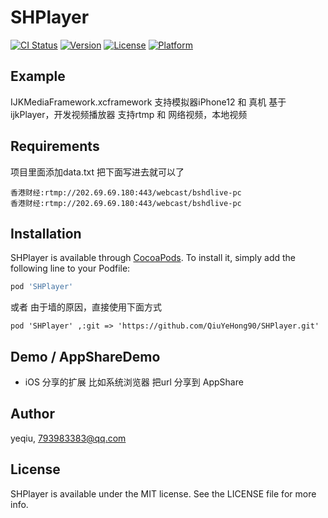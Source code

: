 # SHPlayer

[![CI Status](https://img.shields.io/travis/yeqiu/SHPlayer.svg?style=flat)](https://travis-ci.org/yeqiu/SHPlayer)
[![Version](https://img.shields.io/cocoapods/v/SHPlayer.svg?style=flat)](https://cocoapods.org/pods/SHPlayer)
[![License](https://img.shields.io/cocoapods/l/SHPlayer.svg?style=flat)](https://cocoapods.org/pods/SHPlayer)
[![Platform](https://img.shields.io/cocoapods/p/SHPlayer.svg?style=flat)](https://cocoapods.org/pods/SHPlayer)

## Example

IJKMediaFramework.xcframework 支持模拟器iPhone12  和 真机
基于ijkPlayer，开发视频播放器 支持rtmp 和 网络视频，本地视频

## Requirements

项目里面添加data.txt 把下面写进去就可以了
```
香港财经:rtmp://202.69.69.180:443/webcast/bshdlive-pc
香港财经:rtmp://202.69.69.180:443/webcast/bshdlive-pc
```

## Installation

SHPlayer is available through [CocoaPods](https://cocoapods.org). To install
it, simply add the following line to your Podfile:

```ruby
pod 'SHPlayer'
```
或者  由于墙的原因，直接使用下面方式
```
pod 'SHPlayer' ,:git => 'https://github.com/QiuYeHong90/SHPlayer.git'

```

## Demo / AppShareDemo 
- iOS 分享的扩展 比如系统浏览器 把url 分享到 AppShare


## Author

yeqiu, 793983383@qq.com

## License

SHPlayer is available under the MIT license. See the LICENSE file for more info.
